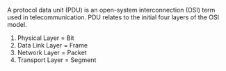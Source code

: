 A protocol data unit (PDU) is an open-system interconnection (OSI) term used in telecommunication. PDU relates to the initial four layers of the OSI model.

1. Physical Layer = Bit
2. Data Link Layer = Frame
3. Network Layer = Packet
4. Transport Layer = Segment